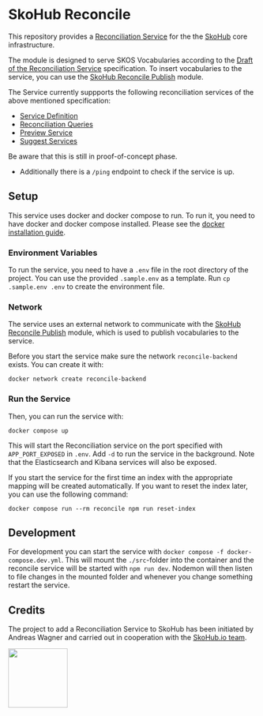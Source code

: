 # SkoHub Reconcile

This repository provides a [Reconciliation Service](https://reconciliation-api.github.io/specs/latest/) for the the [SkoHub](http://skohub.io) core infrastructure.

The module is designed to serve SKOS Vocabularies according to the [Draft of the Reconciliation Service](https://reconciliation-api.github.io/specs/draft/) specification.
To insert vocabularies to the service, you can use the [SkoHub Reconcile Publish](https://github.com/skohub-io/skohub-reconcile-publish) module.

The Service currently suppports the following reconciliation services of the above mentioned specification:

- [Service Definition](https://reconciliation-api.github.io/specs/draft/#service-definition)
- [Reconciliation Queries](https://reconciliation-api.github.io/specs/draft/#reconciliation-queries)
- [Preview Service](https://reconciliation-api.github.io/specs/draft/#preview-service)
- [Suggest Services](https://reconciliation-api.github.io/specs/draft/#suggest-services)

Be aware that this is still in proof-of-concept phase.

- Additionally there is a `/ping` endpoint to check if the service is up.

## Setup

This service uses docker and docker compose to run. 
To run it, you need to have docker and docker compose installed.
Please see the [docker installation guide](https://docs.docker.com/install/).

### Environment Variables

To run the service, you need to have a `.env` file in the root directory of the project.
You can use the provided `.sample.env` as a template.
Run `cp .sample.env .env` to create the environment file.


### Network

The service uses an external network to communicate with the [SkoHub Reconcile Publish](https://github.com/skohub-io/skohub-reconcile-publish) module, which is used to publish vocabularies to the service.

Before you start the service make sure the network `reconcile-backend` exists.
You can create it with:

    docker network create reconcile-backend

### Run the Service

Then, you can run the service with:

    docker compose up

This will start the Reconciliation service on the port specified with `APP_PORT_EXPOSED` in `.env`. 
Add `-d` to run the service in the background.
Note that the Elasticsearch and Kibana services will also be exposed.

If you start the service for the first time an index with the appropriate mapping will be created automatically.
If you want to reset the index later, you can use the following command:

    docker compose run --rm reconcile npm run reset-index

## Development

For development you can start the service with `docker compose -f docker-compose.dev.yml`.
This will mount the `./src`-folder into the container and the reconcile service will be started with `npm run dev`.
Nodemon will then listen to file changes in the mounted folder and whenever you change something restart the service.

## Credits

The project to add a Reconciliation Service to SkoHub has been initiated by Andreas Wagner and
carried out in cooperation with the [SkoHub.io team](https://github.com/skohub-io).

<a target="_blank" href="https://www.hbz-nrw.de"><img src="https://raw.githubusercontent.com/skohub-io/skohub.io/main/img/logo-hbz-color.svg" width="120px"></a>

